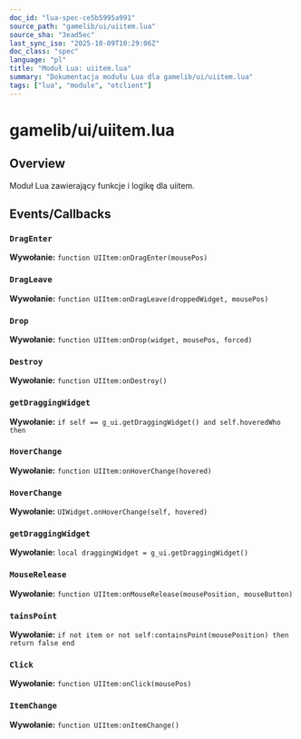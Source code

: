 ```yaml
---
doc_id: "lua-spec-ce5b5995a991"
source_path: "gamelib/ui/uiitem.lua"
source_sha: "3ead5ec"
last_sync_iso: "2025-10-09T10:29:06Z"
doc_class: "spec"
language: "pl"
title: "Moduł Lua: uiitem.lua"
summary: "Dokumentacja modułu Lua dla gamelib/ui/uiitem.lua"
tags: ["lua", "module", "otclient"]
---
```


# gamelib/ui/uiitem.lua

## Overview

Moduł Lua zawierający funkcje i logikę dla uiitem.

## Events/Callbacks

### `DragEnter`

**Wywołanie:** `function UIItem:onDragEnter(mousePos)`

### `DragLeave`

**Wywołanie:** `function UIItem:onDragLeave(droppedWidget, mousePos)`

### `Drop`

**Wywołanie:** `function UIItem:onDrop(widget, mousePos, forced)`

### `Destroy`

**Wywołanie:** `function UIItem:onDestroy()`

### `getDraggingWidget`

**Wywołanie:** `if self == g_ui.getDraggingWidget() and self.hoveredWho then`

### `HoverChange`

**Wywołanie:** `function UIItem:onHoverChange(hovered)`

### `HoverChange`

**Wywołanie:** `UIWidget.onHoverChange(self, hovered)`

### `getDraggingWidget`

**Wywołanie:** `local draggingWidget = g_ui.getDraggingWidget()`

### `MouseRelease`

**Wywołanie:** `function UIItem:onMouseRelease(mousePosition, mouseButton)`

### `tainsPoint`

**Wywołanie:** `if not item or not self:containsPoint(mousePosition) then return false end`

### `Click`

**Wywołanie:** `function UIItem:onClick(mousePos)`

### `ItemChange`

**Wywołanie:** `function UIItem:onItemChange()`
